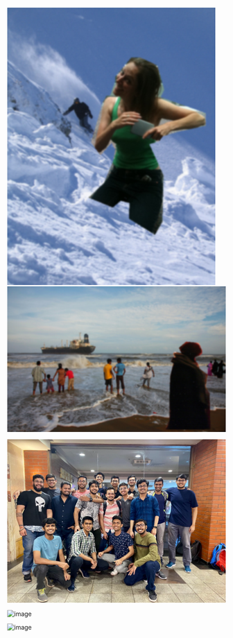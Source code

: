 ![](test-images/1.png) <br>
![](test-images/2.png) <br>
<!-- ![](test-images/3.png) <br>  -->
![](test-images/4.png) <br>
<!-- ![](img/5.jpg) <br> -->
<!-- ![image](https://user-images.githubusercontent.com/62555809/161442450-9336b3ea-c88e-439f-8dfc-7efc29d39da5.png) -->
<!-- ![image](https://user-images.githubusercontent.com/62555809/161442543-eb38efea-6277-4aca-a8f2-a79506b64faf.png) -->
![image](https://user-images.githubusercontent.com/62555809/161442615-1efa537c-8998-4a08-97bb-d28b7427a8b0.png)
<!-- ![image](https://user-images.githubusercontent.com/62555809/161442927-03c30b18-7cf4-4e52-8268-eb3c9cafea70.png) -->
<!-- ![image](https://user-images.githubusercontent.com/62555809/161480855-fbd80e5d-e195-43ec-8131-c289326d7c6f.png) -->



<!-- ![image](https://user-images.githubusercontent.com/62555809/161480795-3b4d06ac-a3bb-4fa2-bce9-44a60bd22ce2.png) -->
![image](https://user-images.githubusercontent.com/62555809/161481139-b60088a4-7152-4cee-9ec8-d62ca6713e30.png)
